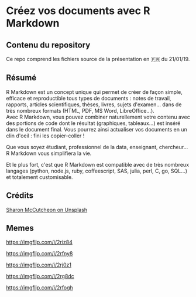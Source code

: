 # Créez vos documents avec R Markdown


## Contenu du repository

Ce repo comprend les fichiers source de la présentation en :fr: du 21/01/19.  

## Résumé

R Markdown est un concept unique qui permet de créer de façon simple, efficace et reproductible tous types de documents : notes de travail, rapports, articles scientifiques, thèses, livres, sujets d'examen... dans de très nombreux formats (HTML, PDF, MS Word, LibreOffice...).  
Avec R Markdown, vous pouvez combiner naturellement votre contenu avec des portions de code dont le résultat (graphiques, tableaux...) est inséré dans le document final. Vous pourrez ainsi actualiser vos documents en un clin d'oeil : fini les copier-coller ! 

Que vous soyez étudiant, professionnel de la data, enseignant, chercheur... R Markdown vous simplifiera la vie.

Et le plus fort, c'est que R Markdown est compatible avec de très nombreux langages (python, node.js, ruby, coffeescript, SAS, julia, perl, C, go, SQL...) et totalement customisable.

## Crédits 

[Sharon McCutcheon on Unsplash](https://unsplash.com/@sharonmccutcheon?utm_medium=referral&amp;utm_campaign=photographer-credit&amp;utm_content=creditBadge)

## Memes

<https://imgflip.com/i/2riz84>

<https://imgflip.com/i/2rfny8>

<https://imgflip.com/i/2rj0z1>

<https://imgflip.com/i/2rg8dc>

<https://imgflip.com/i/2rfogh>
